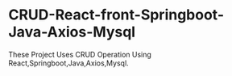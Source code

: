 # CRUD-React-front-Springboot-Java-Axios-Mysql
These Project Uses CRUD Operation Using React,Springboot,Java,Axios,Mysql.
